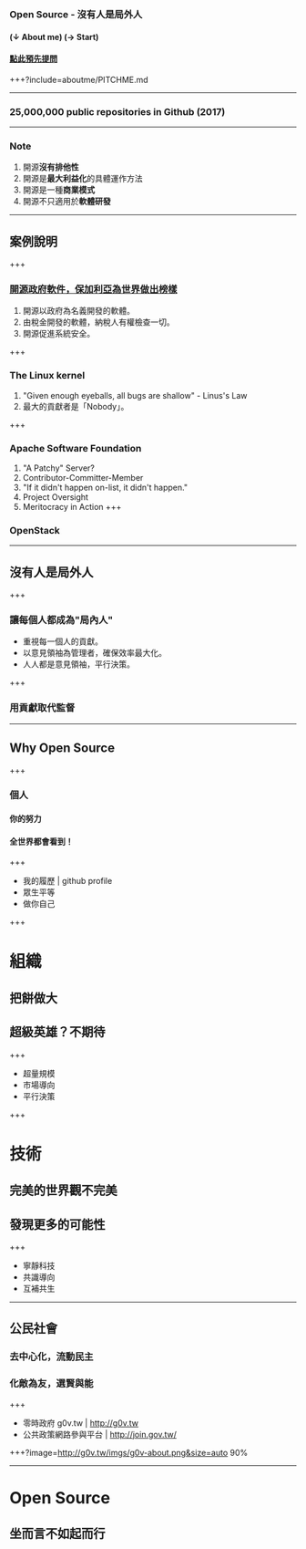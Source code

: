 ### Open Source - 沒有人是局外人
#### (↓ About me) (→ Start)
#### [點此預先提問](https://app2.sli.do/event/cdoxqbn8)

+++?include=aboutme/PITCHME.md

---

### 25,000,000 public repositories in Github (2017)

---

### Note
1. 開源**沒有排他性**
2. 開源是**最大利益化**的具體運作方法
3. 開源是一種**商業模式**
4. 開源不只適用於**軟體研發**

---
## 案例說明

+++

### [開源政府軟件，保加利亞為世界做出榜樣](https://theinitium.com/article/20160707-dailynews-Bulgaria-open-source-software/)
1. 開源以政府為名義開發的軟體。
2. 由稅金開發的軟體，納稅人有權檢查一切。
3. 開源促進系統安全。

+++

### The Linux kernel
1. "Given enough eyeballs, all bugs are shallow" - Linus's Law
2. 最大的貢獻者是「Nobody」。

+++
### Apache Software Foundation
1. "A Patchy" Server?
2. Contributor-Committer-Member
3. "If it didn't happen on-list, it didn't happen."
4. Project Oversight
5. Meritocracy in Action
+++
### OpenStack

---

## 沒有人是局外人

+++

### 讓每個人都成為"局內人"
- 重視每一個人的貢獻。
- 以意見領袖為管理者，確保效率最大化。
- 人人都是意見領袖，平行決策。

+++

### 用貢獻取代監督

---

## Why Open Source

+++

### 個人
#### 你的努力
#### 全世界都會看到！

+++

- 我的履歷 | github profile
- 眾生平等
- 做你自己

+++

# 組織
## 把餅做大
## 超級英雄？不期待

+++

- 超量規模
- 市場導向
- 平行決策

+++

# 技術
## 完美的世界觀不完美
## 發現更多的可能性

+++

- 寧靜科技
- 共識導向
- 互補共生

---

## 公民社會
### 去中心化，流動民主
### 化敵為友，選賢與能

+++

- 零時政府 g0v.tw | http://g0v.tw
- 公共政策網路參與平台 | http://join.gov.tw/

+++?image=http://g0v.tw/imgs/g0v-about.png&size=auto 90%

---

# Open Source
## 坐而言不如起而行
